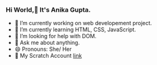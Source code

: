 ### Hi World,👋 It's Anika Gupta.

<!--
**anika561/anika561** is a ✨ _special_ ✨ repository because its `README.md` (this file) appears on your GitHub profile.-->

- 🔭 I’m currently working on web developement project.
- 🌱 I’m currently learning HTML, CSS, JavaScript.
- 🤔 I’m looking for help with DOM.
- 💬 Ask me about anything.
- 😄 Pronouns: She/ Her
- 👯 My Scratch Account [link](https://scratch.mit.edu/users/anika18-04/)
